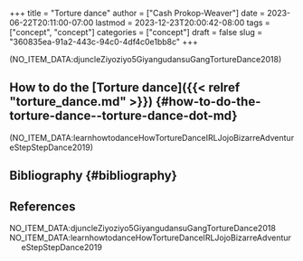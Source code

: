 +++
title = "Torture dance"
author = ["Cash Prokop-Weaver"]
date = 2023-06-22T20:11:00-07:00
lastmod = 2023-12-23T20:00:42-08:00
tags = ["concept", "concept"]
categories = ["concept"]
draft = false
slug = "360835ea-91a2-443c-94c0-4df4c0e1bb8c"
+++

(NO_ITEM_DATA:djuncleZiyoziyo5GiyangudansuGangTortureDance2018)


## How to do the [Torture dance]({{< relref "torture_dance.md" >}}) {#how-to-do-the-torture-dance--torture-dance-dot-md}

(NO_ITEM_DATA:learnhowtodanceHowTortureDanceIRLJojoBizarreAdventureStepStepDance2019)


## Bibliography {#bibliography}

## References

<style>.csl-entry{text-indent: -1.5em; margin-left: 1.5em;}</style><div class="csl-bib-body">
  <div class="csl-entry">NO_ITEM_DATA:djuncleZiyoziyo5GiyangudansuGangTortureDance2018</div>
  <div class="csl-entry">NO_ITEM_DATA:learnhowtodanceHowTortureDanceIRLJojoBizarreAdventureStepStepDance2019</div>
</div>
